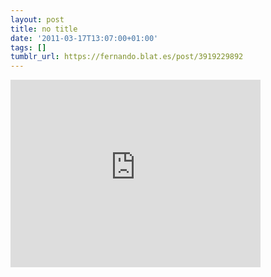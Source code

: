 ```yaml
---
layout: post
title: no title
date: '2011-03-17T13:07:00+01:00'
tags: []
tumblr_url: https://fernando.blat.es/post/3919229892
---
```

<iframe width="400" height="300" id="youtube_iframe" src="https://www.youtube.com/embed/DlMP-4LiuIE?feature=oembed&amp;enablejsapi=1&amp;origin=https://safe.txmblr.com&amp;wmode=opaque" frameborder="0" allow="accelerometer; autoplay; encrypted-media; gyroscope; picture-in-picture" allowfullscreen></iframe>  
